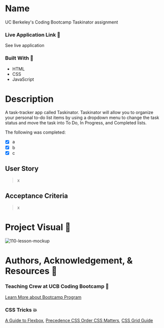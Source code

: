 
# Name 
UC Berkeley's Coding Bootcamp Taskinator assignment

### Live Application Link :eyes:
See live application 

### Built With :toolbox: 
- HTML
- CSS
- JavaScript

# Description 
A task-tracker app called Taskinator. Taskinator will allow you to organize your personal to-do list items by using a dropdown menu to change the task status and move the task into To Do, In Progress, and Completed lists.

The following was completed:

- [x] a
- [x] b
- [x] c

## User Story

> x
## Acceptance Criteria

> x

# Project Visual :metal:
![110-lesson-mockup](https://user-images.githubusercontent.com/77648727/107865460-74579000-6e1b-11eb-8491-b2b3021ec493.gif)

# Authors, Acknowledgement, & Resources :handshake:
### Teaching Crew at UCB Coding Bootcamp :tada:
[Learn More about Bootcamp Program](https://bootcamp.berkeley.edu/coding/) 

### CSS Tricks :boom:
[A Guide to Flexbox](https://css-tricks.com/snippets/css/a-guide-to-flexbox),
[Precedence CSS Order CSS Matters](https://css-tricks.com/precedence-css-order-css-matters),
[CSS Grid Guide](https://css-tricks.com/snippets/css/complete-guide-grid/)

